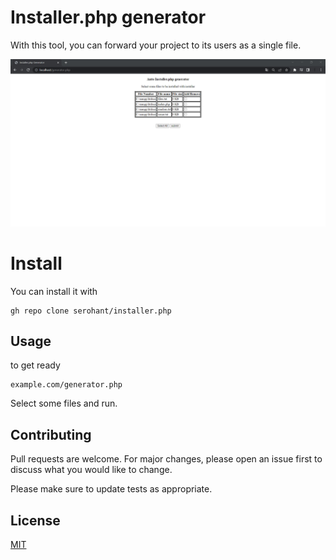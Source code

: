 # Installer.php generator

With this tool, you can forward your project to its users as a single file.

![Screenshot](https://raw.githubusercontent.com/serohant/serohant/main/installer.php/generator.png)

# Install

You can install it with

    gh repo clone serohant/installer.php

## Usage
to get ready

    example.com/generator.php
      
Select some files and run.

## Contributing

Pull requests are welcome. For major changes, please open an issue first
to discuss what you would like to change.

Please make sure to update tests as appropriate.

## License

[MIT](https://choosealicense.com/licenses/mit/)
